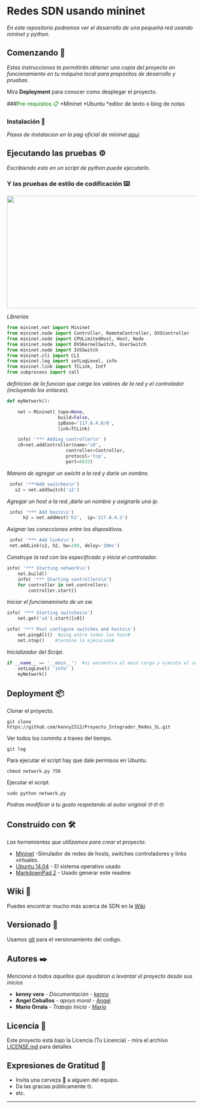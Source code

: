 # Redes SDN usando mininet 

_En este repositorio podremos ver el desarrollo de una pequeña red usando mininet y python._

## Comenzando 🚀

_Estas instrucciones te permitirán obtener una copia del proyecto en funcionamiento en tu máquina local para propósitos de desarrollo y pruebas._

Mira **Deployment** para conocer como desplegar el proyecto.


###<span style="color:green">Pre-requisitos 📋</span> 
*Mininet
*Ubuntu
*editor de texto o blog de notas


### Instalación 🔧

_Pasos de instalacion en la pag oficial de mininet [aqui](http://mininet.org/download/)_


## Ejecutando las pruebas ⚙️

_Escribiendo esto en un script de python puede ejecutarlo._


### Y las pruebas de estilo de codificación ⌨️

<p align="center"> 
<img src="https://i.pinimg.com/originals/87/3b/08/873b08cd32f667641ba515d5c365a688.png" width="600" height="300"/>
</p>


_Librerias_
```py
from mininet.net import Mininet
from mininet.node import Controller, RemoteController, OVSController
from mininet.node import CPULimitedHost, Host, Node
from mininet.node import OVSKernelSwitch, UserSwitch
from mininet.node import IVSSwitch
from mininet.cli import CLI
from mininet.log import setLogLevel, info
from mininet.link import TCLink, Intf
from subprocess import call
```


_definicion de la funcion que carga los valores de la red y el controlador (incluyendo los enlaces)._

```py
def myNetwork():

    net = Mininet( topo=None,
                   build=False,
                   ipBase='117.8.4.0/8',
                   link=TCLink)

    info( '*** Adding controller\n' )
    c0=net.addController(name='c0',
                      controller=Controller,
                      protocol='tcp',
                      port=6633)
```


_Manera de agregar un swicht a la red y darle un nombre._

```py
 info( '***Add switches\n')
   s2 = net.addSwitch('s2')

```


 _Agregar un host a la red ,darle un nombre y asignarle una ip._

```py
 info( '*** Add hosts\n')
      h2 = net.addHost('h2',  ip='117.8.4.2')
```


_Asignar las conecciones entre los dispositivos._

```py
 info( '*** Add links\n')
 net.addLink(s2, h2, bw=100, delay='10ms')
```


_Construye la red con los especificado   y inicia el controlador._


```py
info( '*** Starting network\n')
    net.build()
    info( '*** Starting controllers\n')
    for controller in net.controllers:
        controller.start()

```


_Iniciar el funcionamineto de un sw._

```py
info( '*** Starting switches\n')
    net.get('s4').start([c0])
```

```py
info( '*** Post configure switches and hosts\n')
    net.pingAll()  #ping entre todos los host#
    net.stop()    #termina la ejecucion#
```



_Inicializador del Script._


```py
if __name__ == '__main__':  #si encuentra el main carga y ejecuta el script de la clase#
    setLogLevel( 'info' )
    myNetwork()
```

## Deployment 📦

Clonar el proyecto.
```
git clone https://github.com/kenny2312/Proyecto_Integrador_Redes_SL.git
```

Ver todos los commits a traves del tiempo.
```
git log 
```

Para ejecutar el script hay que dale permisos en Ubuntu.
```
chmod network.py 750
```

Ejecutar el script.
```
sudo python network.py
```


*Podras modificar a tu gusto respetando al autor original 🤓 🤓 🤓.*



## Construido con 🛠️

_Las herramientas que utilizamos para crear el proyecto:_

* [Mininet](http://mininet.org/download/) -Simulador de redes de hosts, switches controladores y links virtuales.
* [Ubuntu 14.04](http://releases.ubuntu.com/14.04/) - El sistema operativo usado
* [MarkdownPad 2](http://markdownpad.com/) - Usado generar este readme


## Wiki 📖

Puedes encontrar mucho más acerca de SDN en la [Wiki](https://es.wikipedia.org/wiki/Redes_definidas_por_software)

## Versionado 📌

Usamos [git](https://git-scm.com/downloads) para el versionamiento del codigo.

## Autores ✒️

_Menciona a todos aquellos que ayudaron a levantar el proyecto desde sus inicios_

* **kenny vera** - *Documentación* - [kenny](https://github.com/kenny2312)
* **Angel Ceballos** - *apoyo moral* - [Angel](https://github.com/AngelC01)
* **Mario Orrala** - *Trabajo Inicia* - [Mario](https://github.com/marioorrala)
 

## Licencia 📄

Este proyecto está bajo la Licencia (Tu Licencia) - mira el archivo [LICENSE.md](LICENSE.md) para detalles

## Expresiones de Gratitud 🎁

* Invita una cerveza 🍺 a alguien del equipo. 
* Da las gracias públicamente 🤓.
* etc.



---

